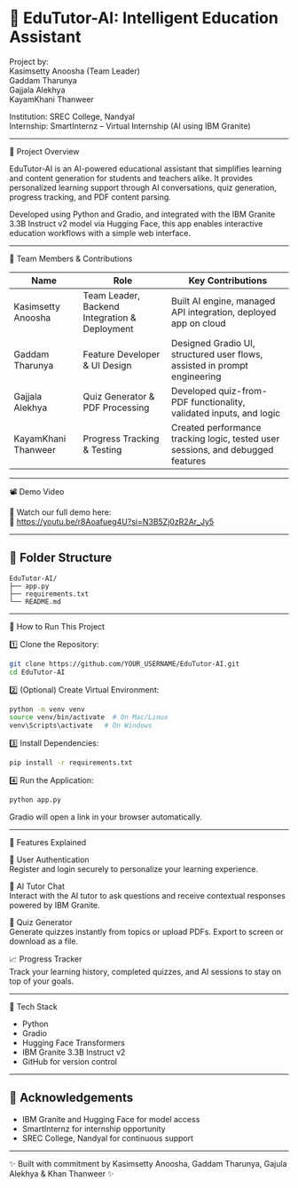 # 📘 EduTutor-AI: Intelligent Education Assistant

Project by:  
Kasimsetty Anoosha (Team Leader)  
Gaddam Tharunya  
Gajjala Alekhya  
KayamKhani Thanweer  

Institution: SREC College, Nandyal  
Internship: SmartInternz – Virtual Internship (AI using IBM Granite)

---

📌 Project Overview

EduTutor-AI is an AI-powered educational assistant that simplifies learning and content generation for students and teachers alike. It provides personalized learning support through AI conversations, quiz generation, progress tracking, and PDF content parsing.

Developed using Python and Gradio, and integrated with the IBM Granite 3.3B Instruct v2 model via Hugging Face, this app enables interactive education workflows with a simple web interface.

---

👥 Team Members & Contributions

| Name                    | Role                                        | Key Contributions                                                               |
|-------------------------|---------------------------------------------|----------------------------------------------------------------------------------|
| Kasimsetty Anoosha  | Team Leader, Backend Integration & Deployment | Built AI engine, managed API integration, deployed app on cloud                 |
| Gaddam Tharunya     | Feature Developer & UI Design               | Designed Gradio UI, structured user flows, assisted in prompt engineering       |
| Gajjala Alekhya      | Quiz Generator & PDF Processing             | Developed quiz-from-PDF functionality, validated inputs, and logic              |
| KayamKhani Thanweer       | Progress Tracking & Testing                 | Created performance tracking logic, tested user sessions, and debugged features |

---

📽️ Demo Video

🎥 Watch our full demo here:  
🔗 https://youtu.be/r8Aoafueg4U?si=N3B5Zj0zR2Ar_Jy5

---

## 📁 Folder Structure

```
EduTutor-AI/
├── app.py
├── requirements.txt
└── README.md
```

---

 🚀 How to Run This Project

1️⃣ Clone the Repository:
```bash
git clone https://github.com/YOUR_USERNAME/EduTutor-AI.git
cd EduTutor-AI
```

2️⃣ (Optional) Create Virtual Environment:
```bash
python -m venv venv
source venv/bin/activate  # On Mac/Linux
venv\Scripts\activate   # On Windows
```

3️⃣ Install Dependencies:
```bash
pip install -r requirements.txt
```

4️⃣ Run the Application:
```bash
python app.py
```

Gradio will open a link in your browser automatically.

---

 🧪 Features Explained

 🔐 User Authentication  
Register and login securely to personalize your learning experience.

 💬 AI Tutor Chat  
Interact with the AI tutor to ask questions and receive contextual responses powered by IBM Granite.

 📝 Quiz Generator  
Generate quizzes instantly from topics or upload PDFs. Export to screen or download as a file.

 📈 Progress Tracker  
Track your learning history, completed quizzes, and AI sessions to stay on top of your goals.

---

🧠 Tech Stack

- Python  
- Gradio  
- Hugging Face Transformers  
- IBM Granite 3.3B Instruct v2  
- GitHub for version control  

---

## 🙏 Acknowledgements

- IBM Granite and Hugging Face for model access  
- SmartInternz for internship opportunity  
- SREC College, Nandyal for continuous support  

---

✨ Built with commitment by Kasimsetty Anoosha, Gaddam Tharunya, Gajula Alekhya & Khan Thanweer ✨
